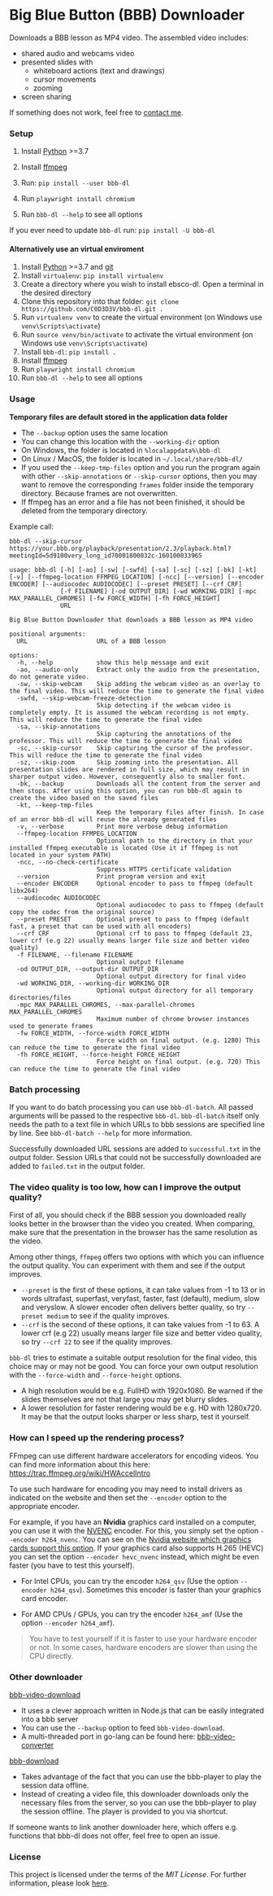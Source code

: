 # Big Blue Button (BBB) Downloader

Downloads a BBB lesson as MP4 video.
The assembled video includes:

- shared audio and webcams video
- presented slides with
  - whiteboard actions (text and drawings)
  - cursor movements
  - zooming
- screen sharing

If something does not work, feel free to [contact me](https://github.com/C0D3D3V/bbb-dl/issues). 

### Setup
1. Install [Python](https://www.python.org/) >=3.7
2. Install [ffmpeg](https://github.com/C0D3D3V/Moodle-Downloader-2/wiki/Installing-ffmpeg)
3. Run: `pip install --user bbb-dl`
4. Run `playwright install chromium`

5. Run `bbb-dl --help` to see all options

If you ever need to update `bbb-dl` run: `pip install -U bbb-dl`

#### Alternatively use an virtual enviroment

1. Install [Python](https://www.python.org/) >=3.7 and [git](https://git-scm.com/downloads)
2. Install  `virtualenv`: `pip install virtualenv`
3. Create a directory where you wish to install ebsco-dl. Open a terminal in the desired directory
4. Clone this repository into that folder: `git clone https://github.com/C0D3D3V/bbb-dl.git .`
5. Run `virtualenv venv` to create the virtual environment (on Windows use `venv\Scripts\activate`)
6. Run `source venv/bin/activate` to activate the virtual environment (on Windows use `venv\Scripts\activate`)
7. Install `bbb-dl`: `pip install .`
8. Install [ffmpeg](https://github.com/C0D3D3V/Moodle-Downloader-2/wiki/Installing-ffmpeg)
9. Run `playwright install chromium`
10. Run `bbb-dl --help` to see all options

### Usage

**Temporary files are default stored in the application data folder** 

- The `--backup` option uses the same location
- You can change this location with the `--working-dir` option
- On Windows, the folder is located in `%localappdata%\bbb-dl`
- On Linux / MacOS, the folder is located in `~/.local/share/bbb-dl/`
- If you used the `--keep-tmp-files` option and you run the program again with other `--skip-annotations` or `--skip-cursor` options, then you may want to remove the corresponding `frames` folder inside the temporary directory. Because frames are not overwritten. 
- If ffmpeg has an error and a file has not been finished, it should be deleted from the temporary directory.

Example call:

`bbb-dl --skip-cursor https://your.bbb.org/playback/presentation/2.3/playback.html?meetingId=5d9100very_long_id70001800032c-160100033965`


```
usage: bbb-dl [-h] [-ao] [-sw] [-swfd] [-sa] [-sc] [-sz] [-bk] [-kt] [-v] [--ffmpeg-location FFMPEG_LOCATION] [-ncc] [--version] [--encoder ENCODER] [--audiocodec AUDIOCODEC] [--preset PRESET] [--crf CRF]
              [-f FILENAME] [-od OUTPUT_DIR] [-wd WORKING_DIR] [-mpc MAX_PARALLEL_CHROMES] [-fw FORCE_WIDTH] [-fh FORCE_HEIGHT]
              URL

Big Blue Button Downloader that downloads a BBB lesson as MP4 video

positional arguments:
  URL                   URL of a BBB lesson

options:
  -h, --help            show this help message and exit
  -ao, --audio-only     Extract only the audio from the presentation, do not generate video.
  -sw, --skip-webcam    Skip adding the webcam video as an overlay to the final video. This will reduce the time to generate the final video
  -swfd, --skip-webcam-freeze-detection
                        Skip detecting if the webcam video is completely empty. It is assumed the webcam recording is not empty. This will reduce the time to generate the final video
  -sa, --skip-annotations
                        Skip capturing the annotations of the professor. This will reduce the time to generate the final video
  -sc, --skip-cursor    Skip capturing the cursor of the professor. This will reduce the time to generate the final video
  -sz, --skip-zoom      Skip zooming into the presentation. All presentation slides are rendered in full size, which may result in sharper output video. However, consequently also to smaller font.
  -bk, --backup         Downloads all the content from the server and then stops. After using this option, you can run bbb-dl again to create the video based on the saved files
  -kt, --keep-tmp-files
                        Keep the temporary files after finish. In case of an error bbb-dl will reuse the already generated files
  -v, --verbose         Print more verbose debug information
  --ffmpeg-location FFMPEG_LOCATION
                        Optional path to the directory in that your installed ffmpeg executable is located (Use it if ffmpeg is not located in your system PATH)
  -ncc, --no-check-certificate
                        Suppress HTTPS certificate validation
  --version             Print program version and exit
  --encoder ENCODER     Optional encoder to pass to ffmpeg (default libx264)
  --audiocodec AUDIOCODEC
                        Optional audiocodec to pass to ffmpeg (default copy the codec from the original source)
  --preset PRESET       Optional preset to pass to ffmpeg (default fast, a preset that can be used with all encoders)
  --crf CRF             Optional crf to pass to ffmpeg (default 23, lower crf (e.g 22) usually means larger file size and better video quality)
  -f FILENAME, --filename FILENAME
                        Optional output filename
  -od OUTPUT_DIR, --output-dir OUTPUT_DIR
                        Optional output directory for final video
  -wd WORKING_DIR, --working-dir WORKING_DIR
                        Optional output directory for all temporary directories/files
  -mpc MAX_PARALLEL_CHROMES, --max-parallel-chromes MAX_PARALLEL_CHROMES
                        Maximum number of chrome browser instances used to generate frames
  -fw FORCE_WIDTH, --force-width FORCE_WIDTH
                        Force width on final output. (e.g. 1280) This can reduce the time to generate the final video
  -fh FORCE_HEIGHT, --force-height FORCE_HEIGHT
                        Force height on final output. (e.g. 720) This can reduce the time to generate the final video
```
 
### Batch processing

 If you want to do batch processing you can use `bbb-dl-batch`. All passed arguments will be passed to the respective `bbb-dl`. `bbb-dl-batch` itself only needs the path to a text file in which URLs to bbb sessions are specified line by line. See `bbb-dl-batch --help` for more information.

 Successfully downloaded URL sessions are added to `successful.txt` in the output folder. Session URLs that could not be successfully downloaded are added to `failed.txt` in the output folder. 

### The video quality is too low, how can I improve the output quality?

First of all, you should check if the BBB session you downloaded really looks better in the browser than the video you created. When comparing, make sure that the presentation in the browser has the same resolution as the video. 

Among other things, `ffmpeg` offers two options with which you can influence the output quality. You can experiment with them and see if the output improves.

- `--preset` is the first of these options, it can take values from -1 to 13 or in words ultrafast, superfast, veryfast, faster, fast (default), medium, slow and veryslow. A slower encoder often delivers better quality, so try `--preset medium` to see if the quality improves.
- `--crf` is the second of these options, it can take values from -1 to 63. A lower crf (e.g 22) usually means larger file size and better video quality, so try `--crf 22` to see if the quality improves.

`bbb-dl` tries to estimate a suitable output resolution for the final video, this choice may or may not be good. You can force your own output resolution with the `--force-width` and `--force-height` options.

- A high resolution would be e.g. FullHD with 1920x1080. Be warned if the slides themselves are not that large you may get blurry slides.
- A lower resolution for faster rendering would be e.g. HD with 1280x720. It may be that the output looks sharper or less sharp, test it yourself.

### How can I speed up the rendering process?

FFmpeg can use different hardware accelerators for encoding videos. You can find more information about this here: https://trac.ffmpeg.org/wiki/HWAccelIntro

To use such hardware for encoding you may need to install drivers as indicated on the website and then set the `--encoder` option to the appropriate encoder. 

For example, if you have an **Nvidia** graphics card installed on a computer, you can use it with the [NVENC](https://trac.ffmpeg.org/wiki/HWAccelIntro#CUDANVENCNVDEC) encoder. For this, you simply set the option `--encoder h264_nvenc`. You can see on the [Nvidia website which graphics cards support this option](https://developer.nvidia.com/video-encode-and-decode-gpu-support-matrix-new). If your graphics card also supports H.265 (HEVC) you can set the option `--encoder hevc_nvenc` instead, which might be even faster (you have to test this yourself).

- For Intel CPUs, you can try the encoder `h264_qsv` (Use the option `--encoder h264_qsv`). Sometimes this encoder is faster than your graphics card encoder.

- For AMD CPUs / GPUs, you can try the encoder `h264_amf` (Use the option `--encoder h264_amf`).

> You have to test yourself if it is faster to use your hardware encoder or not. In some cases, hardware encoders are slower than using the CPU directly. 


### Other downloader

[bbb-video-download](https://github.com/tilmanmoser/bbb-video-download)
- It uses a clever approach written in Node.js that can be easily integrated into a bbb server
- You can use the `--backup` option to feed `bbb-video-download`.
- A multi-threaded port in go-lang can be found here: [bbb-video-converter](https://github.com/cli-ish/bbb-video-converter)

[bbb-download](https://github.com/fossasia/bbb-download)
- Takes advantage of the fact that you can use the bbb-player to play the session data offline.
- Instead of creating a video file, this downloader downloads only the necessary files from the server, so you can use the bbb-player to play the session offline. The player is provided to you via shortcut.

If someone wants to link another downloader here, which offers e.g. functions that bbb-dl does not offer, feel free to open an issue. 

### License
This project is licensed under the terms of the *MIT License*. For further information, please look [here](LICENSE).
